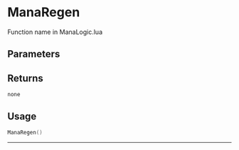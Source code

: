 # ManaRegen
Function name in ManaLogic.lua
## Parameters

## Returns
`none`
## Usage
```lua
ManaRegen()
```
---
